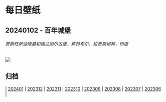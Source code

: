 # 每日壁纸

## 20240102 - 百年城堡

###### 贾斯旺萨达陵墓和梅兰加尔古堡，焦特布尔，拉贾斯坦邦，印度

![](https://www.bing.com/th?id=OHR.MehrangarhJodhpur_ZH-CN2855490711_UHD.jpg)

## 归档

| [202401](/202401/README.md)
| [202312](/202312/README.md)
| [202311](/202311/README.md)
| [202310](/202310/README.md)
| [202309](/202309/README.md)
| [202308](/202308/README.md)
| [202307](/202307/README.md)
| [202306](/202306/README.md)
|